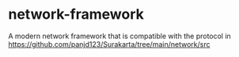 # network-framework
A modern network framework that is compatible with the protocol in https://github.com/panjd123/Surakarta/tree/main/network/src
